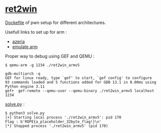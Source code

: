 # [ret2win](https://ropemporium.com/challenge/ret2win.html)

[Dockefile](../../Dockerfile) of pwn setup for different architectures.

Usefull links to set up for arm :

- [azeria](https://azeria-labs.com/arm-on-x86-qemu-user/)
- [emulate arm](https://www.youtube.com/watch?v=LZM7EA6bQF4)

Proper way to debug using GEF and QEMU :

```console
$ qemu-arm -g 1234 ./ret2win_armv5
```

```console
gdb-multiarch -q
GEF for linux ready, type `gef' to start, `gef config' to configure
93 commands loaded and 5 functions added for GDB 13.1 in 0.00ms using Python engine 3.11
gef➤  gef-remote --qemu-user --qemu-binary ./ret2win_armv5 localhost 1234
```

[solve.py](./solve.py) :

```console
$ python3 solve.py 
[+] Starting local process './ret2win_armv5': pid 170
Flag : b'ROPE{a_placeholder_32byte_flag!}\n'
[*] Stopped process './ret2win_armv5' (pid 170)
```
